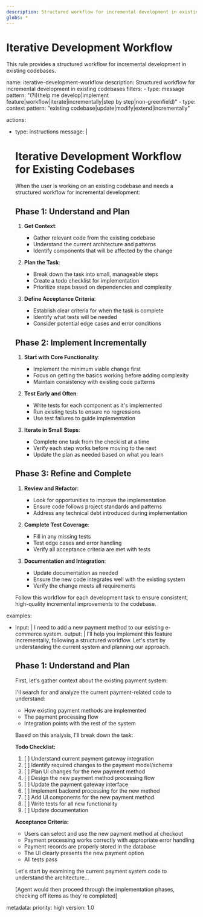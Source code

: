 ```yaml
---
description: Structured workflow for incremental development in existing codebases
globs: *
---
```

# Iterative Development Workflow

This rule provides a structured workflow for incremental development in existing codebases.

<rule>
name: iterative-development-workflow
description: Structured workflow for incremental development in existing codebases
filters:
  - type: message
    pattern: "(?i)(help me develop|implement feature|workflow|iterate|incrementally|step by step|non-greenfield)"
  - type: context
    pattern: "existing codebase|update|modify|extend|incrementally"

actions:
  - type: instructions
    message: |
      # Iterative Development Workflow for Existing Codebases

      When the user is working on an existing codebase and needs a structured workflow for incremental development:

      ## Phase 1: Understand and Plan

      1. **Get Context**:
         - Gather relevant code from the existing codebase
         - Understand the current architecture and patterns
         - Identify components that will be affected by the change

      2. **Plan the Task**:
         - Break down the task into small, manageable steps
         - Create a todo checklist for implementation
         - Prioritize steps based on dependencies and complexity

      3. **Define Acceptance Criteria**:
         - Establish clear criteria for when the task is complete
         - Identify what tests will be needed
         - Consider potential edge cases and error conditions

      ## Phase 2: Implement Incrementally

      1. **Start with Core Functionality**:
         - Implement the minimum viable change first
         - Focus on getting the basics working before adding complexity
         - Maintain consistency with existing code patterns

      2. **Test Early and Often**:
         - Write tests for each component as it's implemented
         - Run existing tests to ensure no regressions
         - Use test failures to guide implementation

      3. **Iterate in Small Steps**:
         - Complete one task from the checklist at a time
         - Verify each step works before moving to the next
         - Update the plan as needed based on what you learn

      ## Phase 3: Refine and Complete

      1. **Review and Refactor**:
         - Look for opportunities to improve the implementation
         - Ensure code follows project standards and patterns
         - Address any technical debt introduced during implementation

      2. **Complete Test Coverage**:
         - Fill in any missing tests
         - Test edge cases and error handling
         - Verify all acceptance criteria are met with tests

      3. **Documentation and Integration**:
         - Update documentation as needed
         - Ensure the new code integrates well with the existing system
         - Verify the change meets all requirements

      Follow this workflow for each development task to ensure consistent, high-quality incremental improvements to the codebase.

examples:
  - input: |
      I need to add a new payment method to our existing e-commerce system.
    output: |
      I'll help you implement this feature incrementally, following a structured workflow. Let's start by understanding the current system and planning our approach.

      ## Phase 1: Understand and Plan

      First, let's gather context about the existing payment system:

      I'll search for and analyze the current payment-related code to understand:
      - How existing payment methods are implemented
      - The payment processing flow
      - Integration points with the rest of the system

      Based on this analysis, I'll break down the task:

      **Todo Checklist:**
      1. [ ] Understand current payment gateway integration
      2. [ ] Identify required changes to the payment model/schema
      3. [ ] Plan UI changes for the new payment method
      4. [ ] Design the new payment method processing flow
      5. [ ] Update the payment gateway interface
      6. [ ] Implement backend processing for the new method
      7. [ ] Add UI components for the new payment method
      8. [ ] Write tests for all new functionality
      9. [ ] Update documentation

      **Acceptance Criteria:**
      - Users can select and use the new payment method at checkout
      - Payment processing works correctly with appropriate error handling
      - Payment records are properly stored in the database
      - The UI clearly presents the new payment option
      - All tests pass

      Let's start by examining the current payment system code to understand the architecture...

      [Agent would then proceed through the implementation phases, checking off items as they're completed]

metadata:
  priority: high
  version: 1.0
</rule>
